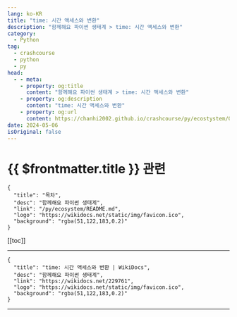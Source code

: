 ```yaml
---
lang: ko-KR
title: "time: 시간 액세스와 변환"
description: "함께해요 파이썬 생태계 > time: 시간 액세스와 변환"
category:
  - Python
tag: 
  - crashcourse
  - python
  - py
head:
  - - meta:
    - property: og:title
      content: "함께해요 파이썬 생태계 > time: 시간 액세스와 변환"
    - property: og:description
      content: "time: 시간 액세스와 변환"
    - property: og:url
      content: https://chanhi2002.github.io/crashcourse/py/ecostystem/02/time.html
date: 2024-05-06
isOriginal: false
---
```


# {{ $frontmatter.title }} 관련

```component VPCard
{
  "title": "목차",
  "desc": "함께해요 파이썬 생태계",
  "link": "/py/ecosystem/README.md",
  "logo": "https://wikidocs.net/static/img/favicon.ico",
  "background": "rgba(51,122,183,0.2)"
}
```

[[toc]]

---

```component VPCard
{
  "title": "time: 시간 액세스와 변환 | WikiDocs",
  "desc": "함께해요 파이썬 생태계",
  "link": "https://wikidocs.net/229761",
  "logo": "https://wikidocs.net/static/img/favicon.ico",
  "background": "rgba(51,122,183,0.2)"
}
```

<!-- TODO: 작성 -->

---

<TagLinks />
